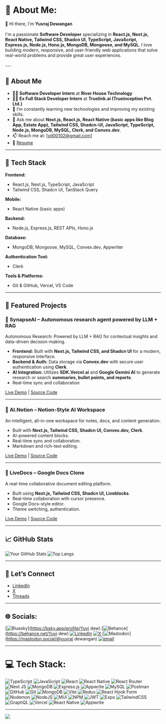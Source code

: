 # 💫 About Me:
👋 Hi there, I'm **Yuvraj Dewangan**<br><br>
I'm a passionate **Software Developer** specializing in **React.js, Next.js, React Native, Tailwind CSS, Shadcn UI, TypeScript, JavaScript, Express.js, Node.js, Hono.js, MongoDB, Mongoose, and MySQL**. I love building modern, responsive, and user-friendly web applications that solve real-world problems and provide great user experiences.<br><br>---

## 💼 About Me
- 🧑‍💻 **Software Developer Intern** at **River House Technology**
- 🧑‍💻 **Ex Full Stack Developer Intern** at **Truelink.ai (Trueinception Pvt. Ltd.)**
- 🌱 I’m constantly learning new technologies and improving my existing skills.
- 💬 Ask me about **Next.js, React.js, React Native (basic apps like Blog App, Estate App), Tailwind CSS, Shadcn-UI, JavaScript, TypeScript, Node.js, MongoDB, MySQL, Clerk, and Convex.dev**.
- 📫 Reach me at: [yd00102@gmail.com] 
- 📄 [Resume](https://docs.google.com/document/d/1O6TiyoY3atdC-dUlbPw1PjrValSIRae9d4cCOb7qsz0/edit)

---

## 🔧 Tech Stack

**Frontend:**
- React.js, Next.js, TypeScript, JavaScript
- Tailwind CSS, Shadcn UI, TanStack Query

**Mobile:**
- React Native (basic apps)

**Backend:**
- Node.js, Express.js, REST APIs, Hono.js

**Database:**
- MongoDB, Mongoose, MySQL, Convex.dev, Appwriter

**Authentication Tool:**
- Clerk

**Tools & Platforms:**
- Git & GitHub, Vercel, VS Code

---

## 📌 Featured Projects

### 🚀 **SynapseAI** – Autonomous research agent powered by LLM + RAG
Autonomous Research: Powered by LLM + RAG for contextual insights and data-driven decision-making.

- **Frontend:** Built with **Next.js, Tailwind CSS, and Shadcn UI** for a modern, responsive interface.
- **Backend & Auth:** Data storage via **Convex.dev** with secure user authentication using **Clerk**.
- **AI Integration:** Utilizes **SDK.Vercel.ai** and **Google Gemini AI** to generate research or search **summaries, bullet points, and reports**.
- Real-time sync and collaboration

[Live Demo](https://synapse-ai-virid.vercel.app/) | [Source Code](https://github.com/yuvidew/SynapseAI)

---

### 🧠 **AI.Notion** – Notion-Style AI Workspace
An intelligent, all-in-one workspace for notes, docs, and content generation.

- Built with **Next.js, Tailwind CSS, Shadcn UI, Convex.dev, Clerk**.
- AI-powered content blocks.
- Real-time sync and collaboration.
- Markdown and rich-text editing.

[Live Demo](https://ai-notion-phi.vercel.app) | [Source Code](https://github.com/yuvidew/ai.notion)

---

### 📝 **LiveDocs** – Google Docs Clone
A real-time collaborative document editing platform.

- Built using **Next.js, Tailwind CSS, Shadcn UI, Liveblocks**.
- Real-time collaboration with cursor presence.
- Google Docs-style editor.
- Theme switching, authentication.

[Live Demo](https://livedocs-roan-eight.vercel.app/) | [Source Code](http://github.com/yuvidew/livedocs)

---

## 📈 GitHub Stats
![Your GitHub Stats](https://github-readme-stats.vercel.app/api?username=yuvidew&show_icons=true&theme=radical)
![Top Langs](https://github-readme-stats.vercel.app/api/top-langs/?username=yuvidew&layout=compact&theme=radical)

---

## 🤝 Let’s Connect
- [LinkedIn](https://linkedin.com/in/yuvraj-dewangan-435b36269/)
- [X](https://x.com/Yuvidew108)
- [Threads](https://www.threads.com/@yuvi_dew_108)

---

## 🌐 Socials:
[![Bluesky](https://img.shields.io/badge/bluesky-0285FF?style=for-the-badge&logo=bluesky&logoColor=%23FFFFFF)](https://bsky.app/profile/Yuvi dew) 
[![Behance](https://img.shields.io/badge/Behance-1769ff?logo=behance&logoColor=white)](https://behance.net/Yuvi dew) 
[![LinkedIn](https://img.shields.io/badge/LinkedIn-%230077B5.svg?logo=linkedin&logoColor=white)](https://linkedin.com/in/https://linkedin.com/in/yuvraj-dewangan-435b36269/)
[![X](https://img.shields.io/badge/X-black.svg?logo=X&logoColor=white)](https://x.com/https://x.com/Yuvidew108)
[![Mastodon](https://img.shields.io/badge/-MASTODON-%232B90D9?logo=mastodon&logoColor=white)](https://mastodon.social/@yuvraj dewangan)
[![email](https://img.shields.io/badge/Email-D14836?logo=gmail&logoColor=white)](mailto:yd00102@gmail.com) 

---

# 💻 Tech Stack:
![TypeScript](https://img.shields.io/badge/typescript-%23007ACC.svg?style=for-the-badge&logo=typescript&logoColor=white) ![JavaScript](https://img.shields.io/badge/javascript-%23323330.svg?style=for-the-badge&logo=javascript&logoColor=%23F7DF1E) ![React](https://img.shields.io/badge/react-%2320232a.svg?style=for-the-badge&logo=react&logoColor=%2361DAFB) ![React Native](https://img.shields.io/badge/react_native-%2320232a.svg?style=for-the-badge&logo=react&logoColor=%2361DAFB) ![React Router](https://img.shields.io/badge/React_Router-CA4245?style=for-the-badge&logo=react-router&logoColor=white) ![Next JS](https://img.shields.io/badge/Next-black?style=for-the-badge&logo=next.js&logoColor=white) ![MongoDB](https://img.shields.io/badge/MongoDB-%234ea94b.svg?style=for-the-badge&logo=mongodb&logoColor=white) ![Express.js](https://img.shields.io/badge/express.js-%23404d59.svg?style=for-the-badge&logo=express&logoColor=%2361DAFB) ![Appwrite](https://img.shields.io/badge/Appwrite-%23FD366E.svg?style=for-the-badge&logo=appwrite&logoColor=white) ![MySQL](https://img.shields.io/badge/mysql-4479A1.svg?style=for-the-badge&logo=mysql&logoColor=white) ![Postman](https://img.shields.io/badge/Postman-FF6C37?style=for-the-badge&logo=postman&logoColor=white) ![GitHub](https://img.shields.io/badge/github-%23121011.svg?style=for-the-badge&logo=github&logoColor=white) ![Git](https://img.shields.io/badge/git-%23F05033.svg?style=for-the-badge&logo=git&logoColor=white) ![MongoDB](https://img.shields.io/badge/MongoDB-%234ea94b.svg?style=for-the-badge&logo=mongodb&logoColor=white) ![Vite](https://img.shields.io/badge/vite-%23646CFF.svg?style=for-the-badge&logo=vite&logoColor=white) ![Redux](https://img.shields.io/badge/redux-%23593d88.svg?style=for-the-badge&logo=redux&logoColor=white) ![React Hook Form](https://img.shields.io/badge/React%20Hook%20Form-%23EC5990.svg?style=for-the-badge&logo=reacthookform&logoColor=white) ![Nodemon](https://img.shields.io/badge/NODEMON-%23323330.svg?style=for-the-badge&logo=nodemon&logoColor=%BBDEAD) ![NodeJS](https://img.shields.io/badge/node.js-6DA55F?style=for-the-badge&logo=node.js&logoColor=white) ![MUI](https://img.shields.io/badge/MUI-%230081CB.svg?style=for-the-badge&logo=mui&logoColor=white) ![NPM](https://img.shields.io/badge/NPM-%23CB3837.svg?style=for-the-badge&logo=npm&logoColor=white) ![JWT](https://img.shields.io/badge/JWT-black?style=for-the-badge&logo=JSON%20web%20tokens) ![Expo](https://img.shields.io/badge/expo-1C1E24?style=for-the-badge&logo=expo&logoColor=#D04A37) ![TailwindCSS](https://img.shields.io/badge/tailwindcss-%2338B2AC.svg?style=for-the-badge&logo=tailwind-css&logoColor=white) ![GraphQL](https://img.shields.io/badge/-GraphQL-E10098?style=for-the-badge&logo=graphql&logoColor=white) ![Vercel](https://img.shields.io/badge/vercel-%23000000.svg?style=for-the-badge&logo=vercel&logoColor=white) ![React Native](https://img.shields.io/badge/react_native-%2320232a.svg?style=for-the-badge&logo=react&logoColor=%2361DAFB) ![Appwrite](https://img.shields.io/badge/Appwrite-%23FD366E.svg?style=for-the-badge&logo=appwrite&logoColor=white)

---

[![](https://visitcount.itsvg.in/api?id=yuvidew&icon=2&color=0)](https://visitcount.itsvg.in)

<!-- Proudly created with GPRM ( https://gprm.itsvg.in ) -->
